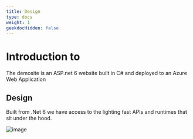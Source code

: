 ```yaml
---
title: Design
type: docs
weight: 1
geekdocHidden: false
---
```


# Introduction to 
The demosite is an ASP.net 6 website built in C# and deployed to an Azure Web Application

## Design
Built from .Net 6 we have access to the lighting fast APIs and runtimes that sit under the hood.

![image](https://user-images.githubusercontent.com/17493722/184111124-c0bddd9d-a6e1-4573-8fc3-ee380bcee600.png)